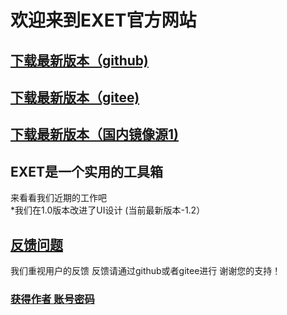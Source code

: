 # 欢迎来到EXET官方网站
## [下载最新版本（github)](https://github.com/XIAOYUANXIONG/EXET/releases/download/V1.2/EXETV1.2.exe)
## [下载最新版本（gitee)](https://gitee.com/xiaoyuanxiong/exet/attach_files/1039809/download/EXET.exe)
## [下载最新版本（国内镜像源1)](https://pan.bilnn.cn/api/v3/file/sourcejump/aw2e6GHl/tt5DinHZjirOq_YqgAppAsYZOWY3RVWwBagoEv6PXhQ*) 
## EXET是一个实用的工具箱
   来看看我们近期的工作吧    
   *我们在1.0版本改进了UI设计
   (当前最新版本-1.2）
## [反馈问题](https://github.com/XIAOYUANXIONG/EXET/issues)
   我们重视用户的反馈
   反馈请通过github或者gitee进行
   谢谢您的支持！

### [获得作者 账号密码](https://www.bilibili.com/BV1GJ411x7h7)
   
   
